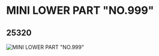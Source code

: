 # MINI LOWER PART "NO.999"
## 25320
![MINI LOWER PART "NO.999"](https://lc-www-live-s.legocdn.com/media/bricks/5/2/6139002.jpg)